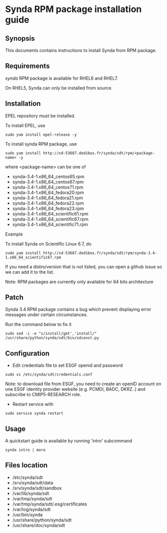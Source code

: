 # Synda RPM package installation guide

## Synopsis

This documents contains instructions to install Synda from RPM package.

## Requirements

*synda* RPM package is available for RHEL6 and RHEL7.

On RHEL5, Synda can only be installed from source.

## Installation

EPEL repository must be installed.

To install EPEL, use

```
sudo yum install epel-release -y
```

To install synda RPM package, use

```
sudo yum install http://sd-53687.dedibox.fr/synda/sdt/rpm/<package-name> -y
```

where &lt;package-name&gt; can be one of

* synda-3.4-1.x86_64_centos65.rpm
* synda-3.4-1.x86_64_centos67.rpm
* synda-3.4-1.x86_64_centos71.rpm
* synda-3.4-1.x86_64_fedora20.rpm
* synda-3.4-1.x86_64_fedora21.rpm
* synda-3.4-1.x86_64_fedora22.rpm
* synda-3.4-1.x86_64_fedora23.rpm
* synda-3.4-1.x86_64_scientific61.rpm
* synda-3.4-1.x86_64_scientific67.rpm
* synda-3.4-1.x86_64_scientific71.rpm

Example

To install Synda on Scientific Linux 6.7, do

```
sudo yum install http://sd-53687.dedibox.fr/synda/sdt/rpm/synda-3.4-1.x86_64_scientific67.rpm 
```

If you need a distro/version that is not listed, you can open a github issue so we can add it to the list.

Note: RPM packages are currently only available for 64 bits architecture

## Patch

Synda 3.4 RPM package contains a bug which prevent displaying error messages under certain circumstances.

Run the command below to fix it

```
sudo sed -i -e "s/install/get','install/" /usr/share/python/synda/sdt/bin/sdconst.py
```

## Configuration

* Edit credentials file to set ESGF openid and password

```
sudo vi /etc/synda/sdt/credentials.conf
```

Note: to download file from ESGF, you need to create an openID account on one
ESGF identity provider website (e.g. PCMDI, BADC, DKRZ..) and subscribe to
CMIP5-RESEARCH role.

* Restart service with

```
sudo service synda restart
```

## Usage

A quickstart guide is available by running 'intro' subcommand

```
synda intro | more
```

## Files location

* /etc/synda/sdt
* /srv/synda/sdt/data
* /srv/synda/sdt/sandbox
* /var/lib/synda/sdt
* /var/tmp/synda/sdt
* /var/tmp/synda/sdt/.esg/certificates
* /var/log/synda/sdt
* /usr/bin/synda
* /usr/share/python/synda/sdt
* /usr/share/doc/synda/sdt
